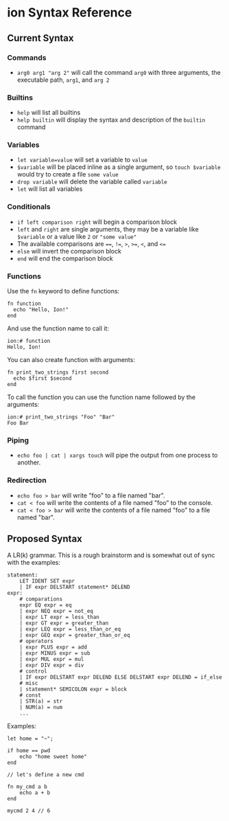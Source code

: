 # ion Syntax Reference

## Current Syntax

### Commands
- `arg0 arg1 "arg 2"` will call the command `arg0` with three arguments, the executable path, `arg1`, and `arg 2`

### Builtins
- `help` will list all builtins
- `help builtin` will display the syntax and description of the `builtin` command

### Variables
- `let variable=value` will set a variable to `value`
- `$variable` will be placed inline as a single argument, so `touch $variable` would try to create a file `some value`
- `drop variable` will delete the variable called `variable`
- `let` will list all variables

### Conditionals
- `if left comparison right` will begin a comparison block
 - `left` and `right` are single arguments, they may be a variable like `$variable` or a value like `2` or `"some value"`
 - The available comparisons are `==`, `!=`, `>`, `>=`, `<`, and `<=`
- `else` will invert the comparison block
- `end` will end the comparison block

### Functions
Use the `fn` keyword to define functions:
```
fn function
  echo "Hello, Ion!"
end
```
And use the function name to call it:
```
ion:# function
Hello, Ion!
```
You can also create function with arguments:
```
fn print_two_strings first second
  echo $first $second
end
```
To call the function you can use the function name followed by the arguments:
```
ion:# print_two_strings "Foo" "Bar"
Foo Bar
```

### Piping
- `echo foo | cat | xargs touch` will pipe the output from one process to another.

### Redirection
- `echo foo > bar` will write "foo" to a file named "bar".
- `cat < foo` will write the contents of a file named "foo" to the console.
- `cat < foo > bar` will write the contents of a file named "foo" to a file named "bar".

## Proposed Syntax

A LR(k) grammar. This is a rough brainstorm and is somewhat out of sync with the examples:
```
statement:
    LET IDENT SET expr
    | IF expr DELSTART statement* DELEND
expr:
    # comparations
    expr EQ expr = eq
    | expr NEQ expr = not_eq
    | expr LT expr = less_than
    | expr GT expr = greater_than
    | expr LEQ expr = less_than_or_eq
    | expr GEQ expr = greater_than_or_eq
    # operators
    | expr PLUS expr = add
    | expr MINUS expr = sub
    | expr MUL expr = mul
    | expr DIV expr = div
    # control
    | IF expr DELSTART expr DELEND ELSE DELSTART expr DELEND = if_else
    # misc
    | statement* SEMICOLON expr = block
    # const
    | STR(a) = str
    | NUM(a) = num
    ...
```

Examples:

```
let home = "~";

if home == pwd
    echo "home sweet home"
end

// let's define a new cmd

fn my_cmd a b
    echo a + b
end

mycmd 2 4 // 6
```

